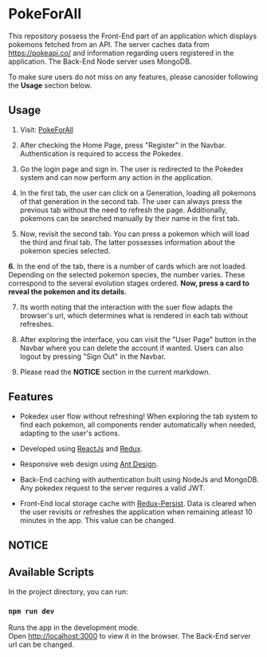 # PokeForAll

This repository possess the Front-End part of an application which displays pokemons fetched from an API. The server caches data from https://pokeapi.co/ and information regarding users registered in the application. The Back-End Node server uses MongoDB.

To make sure users do not miss on any features, please canosider following the **Usage** section below.

## Usage

1. Visit: [PokeForAll](https://poke-forall.herokuapp.com/)

2. After checking the Home Page, press "Register" in the Navbar. Authentication is required to access the Pokedex.

3. Go the login page and sign in. The user is redirected to the Pokedex system and can now perform any action in the application.

4. In the first tab, the user can click on a Generation, loading all pokemons of that generation in the second tab. The user can always press the previous tab without the need to refresh the page. Additionally, pokemons can be searched manually by their name in the first tab.

5. Now, revisit the second tab. You can press a pokemon which will load the third and final tab. The latter possesses information about the pokemon species selected.

**6.** In the end of the tab, there is a number of cards which are not loaded. Depending on the selected pokemon species, the number varies. These correspond to the several evolution stages ordered. **Now, press a card to reveal the pokemon and its details.**

7. Its worth noting that the interaction with the suer flow adapts the browser's url, which determines what is rendered in each tab without refreshes.

8. After exploring the interface, you can visit the "User Page" button in the Navbar where you can delete the account if wanted. Users can also logout by pressing "Sign Out" in the Navbar.

9. Please read the **NOTICE** section in the current markdown.

## Features

- Pokedex user flow without refreshing! When exploring the tab system to find each pokemon, all components render automatically when needed, adapting to the user's actions.

- Developed using [ReactJs](https://reactjs.org/) and [Redux](https://redux.js.org/).

- Responsive web design using [Ant Design](https://ant.design/).

- Back-End caching with authentication built using NodeJs and MongoDB. Any pokedex request to the server requires a valid JWT.

- Front-End local storage cache with [Redux-Persist](https://github.com/rt2zz/redux-persist). Data is cleared when the user revisits or refreshes the application when remaining atleast 10 minutes in the app. This value can be changed.

## NOTICE



## Available Scripts

In the project directory, you can run:

### `npm run dev`

Runs the app in the development mode.<br>
Open [http://localhost:3000](http://localhost:3000) to view it in the browser. The Back-End server url can be changed.
